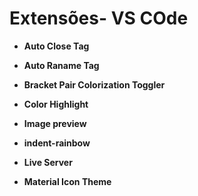 # Extensões- VS COde


 - **Auto Close Tag**
   
 - **Auto Raname Tag**
   
 - **Bracket Pair Colorization Toggler**
   
 - **Color Highlight**
   
 - **Image preview**
   
 - **indent-rainbow**
   
 - **Live Server**
   
 - **Material Icon Theme**
